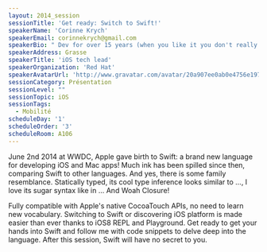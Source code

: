 ```yaml
---
layout: 2014_session
sessionTitle: 'Get ready: Switch to Swift!'
speakerName: 'Corinne Krych'
speakerEmail: corinnekrych@gmail.com
speakerBio: " Dev for over 15 years (when you like it you don't really count), I never go too far from coding.\n Polyglot by heart (going beyond the JVM) and addicted to clean code, I like to share and exchange ideas in \nuser groups or conferences. Those days, mobile is my playground, AeroGear my open source family and iOS my platform by heart."
speakerAddress: Grasse
speakerTitle: 'iOS tech lead'
speakerOrganization: 'Red Hat'
speakerAvatarUrl: 'http://www.gravatar.com/avatar/20a907ee0ab0e4756e19727209d0ac64?size=200&default=mm'
sessionCategory: Présentation
sessionLevel: ""
sessionTopic: iOS
sessionTags:
  - Mobilité
scheduleDay: '1'
scheduleOrder: '3'
scheduleRoom: A106
---
```


June 2nd 2014 at WWDC, Apple gave birth to Swift: a brand new language for developing iOS and Mac apps! Much ink has been spilled since then, comparing Swift to other languages. And yes, there is some family resemblance. Statically typed, its cool type inference looks similar to ..., I love its sugar syntax like in ... And Woah Closure!

Fully compatible with Apple's native CocoaTouch APIs, no need to learn new vocabulary. Switching to Swift or discovering iOS platform is made easier than ever thanks to iOS8 REPL and Playground. Get ready to get your hands into Swift and follow me with code snippets to delve deep into the language. After this session, Swift will have no secret to you.

